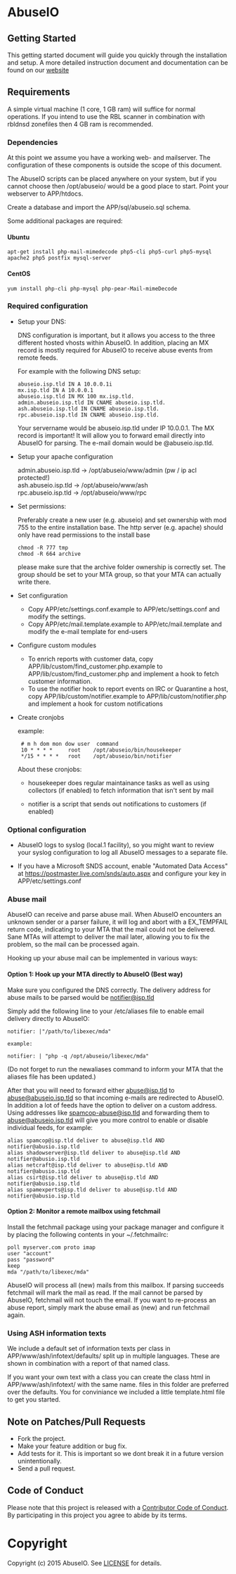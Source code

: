 # AbuseIO

## Getting Started

This getting started document will guide you quickly through the installation and setup. A more
detailed instruction document and documentation can be found on our [website](https://abuse.io)

## Requirements

A simple virtual machine (1 core, 1 GB ram) will suffice for normal operations. If you intend to
use the RBL scanner in combination with rbldnsd zonefiles then 4 GB ram is recommended.

### Dependencies

At this point we assume you have a working web- and mailserver. The configuration of these components
is outside the scope of this document.

The AbuseIO scripts can be placed anywhere on your system, but if you cannot choose then /opt/abuseio/
would be a good place to start. Point your webserver to APP/htdocs.

Create a database and import the APP/sql/abuseio.sql schema.

Some additional packages are required:

#### Ubuntu

```
apt-get install php-mail-mimedecode php5-cli php5-curl php5-mysql apache2 php5 postfix mysql-server
```

#### CentOS

```
yum install php-cli php-mysql php-pear-Mail-mimeDecode
```

### Required configuration

 - Setup your DNS:

    DNS configuration is important, but it allows you access to the three different hosted vhosts within
    AbuseIO. In addition, placing an MX record is mostly required for AbuseIO to receive abuse events from 
    remote feeds.

    For example with the following DNS setup:

    ```
    abuseio.isp.tld IN A 10.0.0.1i  
    mx.isp.tld IN A 10.0.0.1  
    abuseio.isp.tld IN MX 100 mx.isp.tld.  
    admin.abuseio.isp.tld IN CNAME abuseio.isp.tld.  
    ash.abuseio.isp.tld IN CNAME abuseio.isp.tld.  
    rpc.abuseio.isp.tld IN CNAME abuseio.isp.tld.  
    ```

    Your servername would be abuseio.isp.tld under IP 10.0.0.1. The MX record is important! It will allow you
    to forward email directly into AbuseIO for parsing. The e-mail domain would be @abuseio.isp.tld.


 - Setup your apache configuration

    admin.abuseio.isp.tld -> /opt/abuseio/www/admin (pw / ip acl protected!)  
    ash.abuseio.isp.tld   -> /opt/abuseio/www/ash  
    rpc.abuseio.isp.tld   -> /opt/abuseio/www/rpc  


 - Set permissions:
 
    Preferably create a new user (e.g. abuseio) and set ownership with mod 755 to the entire installation base. The
    http server (e.g. apache) should only have read permissions to the install base

    ```
    chmod -R 777 tmp  
    chmod -R 664 archive 
    ```
    
    please make sure that the archive folder ownership is correctly set. The group should be set to 
    your MTA group, so that your MTA can actually write there.


 - Set configuration

    - Copy APP/etc/settings.conf.example to APP/etc/settings.conf and modify the settings.
    - Copy APP/etc/mail.template.example to APP/etc/mail.template and modify the e-mail template for end-users


 - Configure custom modules

    - To enrich reports with customer data, copy APP/lib/custom/find_customer.php.example to APP/lib/custom/find_customer.php and implement a hook to fetch customer information.
    - To use the notifier hook to report events on IRC or Quarantine a host, copy APP/lib/custom/notifier.example to APP/lib/custom/notifier.php and implement a hook for custom notifications


 - Create cronjobs 

    example:

        # m h dom mon dow user  command
        10 * * * *     root    /opt/abuseio/bin/housekeeper
        */15 * * * *   root    /opt/abuseio/bin/notifier

    About these cronjobs:

    - housekeeper does regular maintainance tasks as well as using collectors (if enabled) to fetch information that isn't sent by mail

    - notifier is a script that sends out notifications to customers (if enabled)


### Optional configuration

 - AbuseIO logs to syslog (local.1 facility), so you might want to review your syslog configuration to log all AbuseIO messages to a separate file.

 - If you have a Microsoft SNDS account, enable "Automated Data Access" at https://postmaster.live.com/snds/auto.aspx and configure your key in APP/etc/settings.conf

### Abuse mail

AbuseIO can receive and parse abuse mail. When AbuseIO encounters an unknown sender or a parser failure, it will log and abort with a EX_TEMPFAIL return code, indicating to your MTA
that the mail could not be delivered. Sane MTAs will attempt to deliver the mail later, allowing you to fix the problem, so the mail can be processed again.

Hooking up your abuse mail can be implemented in various ways:

#### Option 1: Hook up your MTA directly to AbuseIO (Best way)

Make sure you configured the DNS correctly. The delivery address for abuse mails to be parsed would be notifier@isp.tld

Simply add the following line to your /etc/aliases file to enable email delivery directly to AbuseIO:

    notifier: |"/path/to/libexec/mda"

    example:

    notifier: | "php -q /opt/abuseio/libexec/mda"

(Do not forget to run the newaliases command to inform your MTA that the aliases file has been updated.)

After that you will need to forward either abuse@isp.tld to abuse@abuseio.isp.tld so that incoming e-mails 
are redirected to AbuseIO. In addition a lot of feeds have the option to deliver on a custom address. Using 
addresses like spamcop-abuse@isp.tld and forwarding them to abuse@abuseio.isp.tld will give you more control 
to enable or disable individual feeds, for example:

    alias spamcop@isp.tld deliver to abuse@isp.tld AND notifier@abusio.isp.tld  
    alias shadowserver@isp.tld deliver to abuse@isp.tld AND notifier@abusio.isp.tld  
    alias netcraft@isp.tld deliver to abuse@isp.tld AND notifier@abusio.isp.tld  
    alias csirt@isp.tld deliver to abuse@isp.tld AND notifier@abusio.isp.tld  
    alias spamexperts@isp.tld deliver to abuse@isp.tld AND notifier@abusio.isp.tld  


#### Option 2: Monitor a remote mailbox using fetchmail

Install the fetchmail package using your package manager and configure it by placing the following contents 
in your ~/.fetchmailrc:

    poll myserver.com proto imap
    user "account"
    pass "password"
    keep
    mda "/path/to/libexec/mda"

AbuseIO will process all (new) mails from this mailbox. If parsing succeeds fetchmail will mark the mail as 
read. If the mail cannot be parsed by AbuseIO, fetchmail will not touch the email. If you want to re-process 
an abuse report, simply mark the abuse email as (new) and run fetchmail again.

### Using ASH information texts

We include a default set of information texts per class in APP/www/ash/infotext/defaults/ split up in multiple
languages. These are shown in combination with a report of that named class.

If you want your own text with a class you can create the class html in APP/www/ash/infotext/ with the same name.
files in this folder are preferred over the defaults. You for conviniance we included a little template.html
file to get you started.

## Note on Patches/Pull Requests

 * Fork the project.
 * Make your feature addition or bug fix.
 * Add tests for it. This is important so we dont break it in a future version unintentionally.
 * Send a pull request. 

## Code of Conduct

Please note that this project is released with a [Contributor Code of Conduct](CODE_OF_CONDUCT.md). By participating in this project you agree to abide by its terms.

# Copyright

Copyright (c) 2015 AbuseIO. See [LICENSE](LICENSE) for details.

